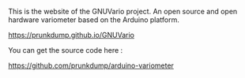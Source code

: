This is the website of the GNUVario project. An open source and open hardware variometer based on the Arduino platform.

https://prunkdump.github.io/GNUVario

You can get the source code here :

https://github.com/prunkdump/arduino-variometer

